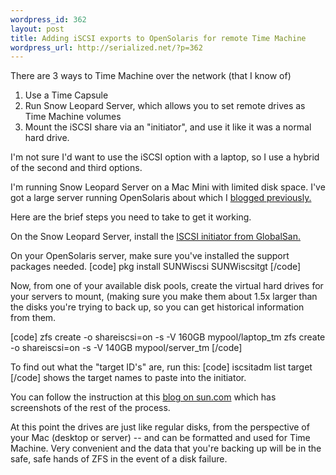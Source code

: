 ```yaml
--- 
wordpress_id: 362
layout: post
title: Adding iSCSI exports to OpenSolaris for remote Time Machine
wordpress_url: http://serialized.net/?p=362
---
```

There are 3 ways to Time Machine over the network (that I know of)
<ol>
<li>Use a Time Capsule</li>
<li>Run Snow Leopard Server, which allows you to set remote drives as Time Machine volumes</li>
<li>Mount the iSCSI share via an "initiator", and use it like it was a normal hard drive.</li>
</ol>

I'm not sure I'd want to use the iSCSI option with a laptop, so I use a hybrid of the second and third options.

I'm running Snow Leopard Server on a Mac Mini with limited disk space. I've got a large server running OpenSolaris about which I <a href="http://serialized.net/2009/02/the-littlest-thumper-opensolaris-nas-on-an-msi-wind-pc/">blogged previously.</a>

Here are the brief steps you need to take to get it working.

On the Snow Leopard Server, install the <a href="http://www.studionetworksolutions.com/products/product_detail.php?t=more&pi=11">ISCSI initiator from GlobalSan.</a>

On your OpenSolaris server, make sure you've installed the support packages needed.
[code]
pkg install SUNWiscsi SUNWiscsitgt
[/code]

Now, from one of your available disk pools, create the virtual hard drives for your servers to mount, (making sure you make them about 1.5x larger than the disks you're trying to back up, so you can get historical information from them.

[code]
zfs create -o shareiscsi=on -s -V 160GB mypool/laptop_tm
zfs create -o shareiscsi=on -s -V 140GB mypool/server_tm
[/code]

To find out what the "target ID's" are, run this:
[code]
iscsitadm list target
[/code]
shows the target names to paste into the initiator.

You can follow the instruction at this <a href="http://blogs.sun.com/constantin/entry/zfs_and_mac_os_x">blog on sun.com</a> which has screenshots of the rest of the process.

At this point the drives are just like regular disks, from the perspective of your Mac (desktop or server) -- and can be formatted and used for Time Machine. Very convenient and the data that you're backing up will be in the safe, safe hands of ZFS in the event of a disk failure.
